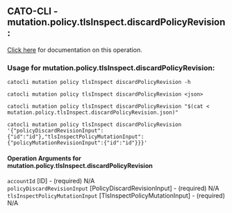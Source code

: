 
## CATO-CLI - mutation.policy.tlsInspect.discardPolicyRevision:
[Click here](https://api.catonetworks.com/documentation/#mutation-mutation.policy.tlsInspect.discardPolicyRevision) for documentation on this operation.

### Usage for mutation.policy.tlsInspect.discardPolicyRevision:

`catocli mutation policy tlsInspect discardPolicyRevision -h`

`catocli mutation policy tlsInspect discardPolicyRevision <json>`

`catocli mutation policy tlsInspect discardPolicyRevision "$(cat < mutation.policy.tlsInspect.discardPolicyRevision.json)"`

`catocli mutation policy tlsInspect discardPolicyRevision '{"policyDiscardRevisionInput":{"id":"id"},"tlsInspectPolicyMutationInput":{"policyMutationRevisionInput":{"id":"id"}}}'`


#### Operation Arguments for mutation.policy.tlsInspect.discardPolicyRevision ####

`accountId` [ID] - (required) N/A    
`policyDiscardRevisionInput` [PolicyDiscardRevisionInput] - (required) N/A    
`tlsInspectPolicyMutationInput` [TlsInspectPolicyMutationInput] - (required) N/A    
